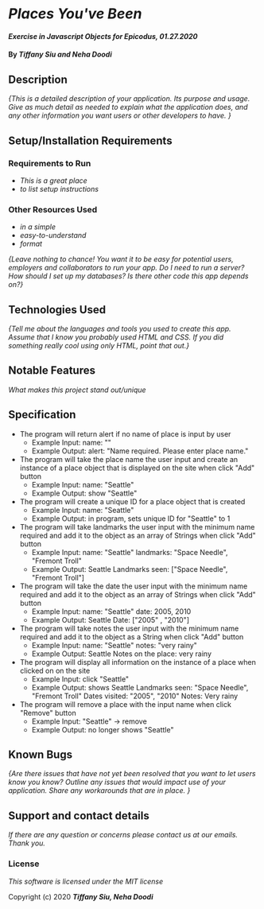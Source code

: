 # _Places You've Been_

#### _Exercise in Javascript Objects for Epicodus, 01.27.2020_

#### By _Tiffany Siu and Neha Doodi_

## Description

_{This is a detailed description of your application. Its purpose and usage.  Give as much detail as needed to explain what the application does, and any other information you want users or other developers to have. }_

## Setup/Installation Requirements

### Requirements to Run
* _This is a great place_
* _to list setup instructions_

### Other Resources Used
* _in a simple_
* _easy-to-understand_
* _format_

_{Leave nothing to chance! You want it to be easy for potential users, employers and collaborators to run your app. Do I need to run a server? How should I set up my databases? Is there other code this app depends on?}_

## Technologies Used

_{Tell me about the languages and tools you used to create this app. Assume that I know you probably used HTML and CSS. If you did something really cool using only HTML, point that out.}_

## Notable Features

_What makes this project stand out/unique_

## Specification

* The program will return alert if no name of place is input by user
  * Example Input: name: ""
  * Example Output: alert: "Name required.  Please enter place name."
* The program will take the place name the user input and create an instance of a place object that is displayed on the site when click "Add" button
  * Example Input: name: "Seattle"
  * Example Output: show "Seattle" 
* The program will create a unique ID for a place object that is created
  * Example Input: name: "Seattle"
  * Example Output: in program, sets unique ID for "Seattle" to 1
* The program will take landmarks the user input with the minimum name required and add it to the object as an array of Strings when click "Add" button
  * Example Input: 
    name: "Seattle"
    landmarks: "Space Needle", "Fremont Troll"
  * Example Output:
    Seattle
    Landmarks seen: ["Space Needle", "Fremont Troll"]
* The program will take the date the user input with the minimum name required and add it to the object as an array of Strings when click "Add" button
  * Example Input: 
    name: "Seattle"
    date: 2005, 2010
  * Example Output:
    Seattle
    Date: ["2005" , "2010"]
* The program will take notes the user input with the minimum name required and add it to the object as a String when click "Add" button
  * Example Input: 
    name: "Seattle"
    notes: "very rainy"
  * Example Output:
    Seattle
    Notes on the place: very rainy
* The program will display all information on the instance of a place when clicked on on the site
  * Example Input: click "Seattle"
  * Example Output: shows
    Seattle
    Landmarks seen: "Space Needle", "Fremont Troll"
    Dates visited: "2005", "2010"
    Notes: Very rainy
* The program will remove a place with the input name when click "Remove" button
  * Example Input: "Seattle" -> remove
  * Example Output: no longer shows "Seattle"

## Known Bugs

_{Are there issues that have not yet been resolved that you want to let users know you know?  Outline any issues that would impact use of your application.  Share any workarounds that are in place. }_

## Support and contact details

_If there are any question or concerns please contact us at our emails. Thank you._

### License

*This software is licensed under the MIT license*

Copyright (c) 2020 **_Tiffany Siu, Neha Doodi_**